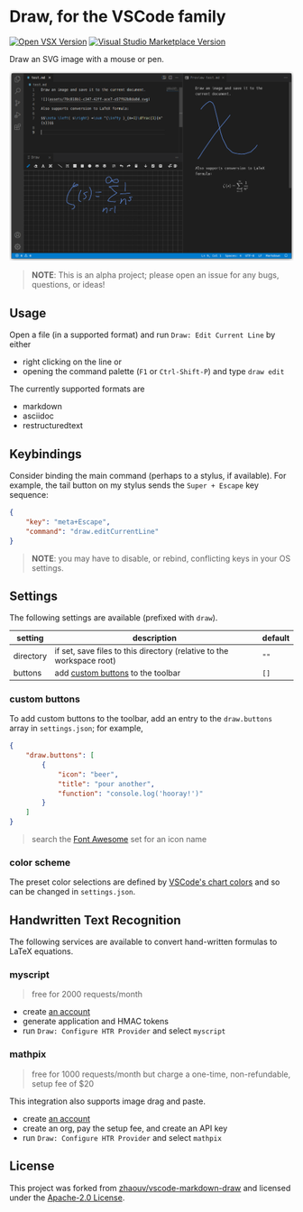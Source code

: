 # Draw, for the VSCode family

[![Open VSX Version](https://img.shields.io/open-vsx/v/hall/draw)](https://open-vsx.org/extension/hall/draw)
[![Visual Studio Marketplace Version](https://img.shields.io/visual-studio-marketplace/v/hall.draw)](https://marketplace.visualstudio.com/items?itemName=hall.draw)

Draw an SVG image with a mouse or pen.

![screenshot](docs/images/screenshot.png)

> **NOTE**: This is an alpha project; please open an issue for any bugs, questions, or ideas!

## Usage

Open a file (in a supported format) and run `Draw: Edit Current Line` by either

- right clicking on the line or
- opening the command palette (`F1` or `Ctrl-Shift-P`) and type `draw edit`

The currently supported formats are

- markdown
- asciidoc
- restructuredtext

## Keybindings

Consider binding the main command (perhaps to a stylus, if available). For example, the tail button on my stylus sends the `Super + Escape` key sequence:

```json
{
    "key": "meta+Escape",
    "command": "draw.editCurrentLine"
}
```

> **NOTE**: you may have to disable, or rebind, conflicting keys in your OS settings.

## Settings

The following settings are available (prefixed with `draw`).

| setting   | description                                                           | default |
| --------- | --------------------------------------------------------------------- | ------- |
| directory | if set, save files to this directory (relative to the workspace root) | `""`    |
| buttons   | add [custom buttons](#custom-buttons) to the toolbar                  | `[]`    |

### custom buttons

To add custom buttons to the toolbar, add an entry to the `draw.buttons` array in `settings.json`; for example,

```json
{
    "draw.buttons": [
        {
            "icon": "beer",
            "title": "pour another",
            "function": "console.log('hooray!')"
        }
    ]
}
```

> search the [Font Awesome](https://fontawesome.com/v6/search?m=free&s=solid) set for an icon name

### color scheme

The preset color selections are defined by [VSCode's chart colors](https://code.visualstudio.com/api/references/theme-color#chart-colors) and so can be changed in `settings.json`.

## Handwritten Text Recognition

The following services are available to convert hand-written formulas to LaTeX equations.

### myscript

> free for 2000 requests/month

- create [an account](https://developer.myscript.com/getting-started/web)
- generate application and HMAC tokens
- run `Draw: Configure HTR Provider` and select `myscript`

### mathpix

> free for 1000 requests/month but charge a one-time, non-refundable, setup fee of $20

This integration also supports image drag and paste.

- create [an account](https://mathpix.com/docs/ocr/overview)
- create an org, pay the setup fee, and create an API key
- run `Draw: Configure HTR Provider` and select `mathpix`

## License

This project was forked from [zhaouv/vscode-markdown-draw](https://github.com/zhaouv/vscode-markdown-draw) and licensed under the [Apache-2.0 License](./LICENSE).
